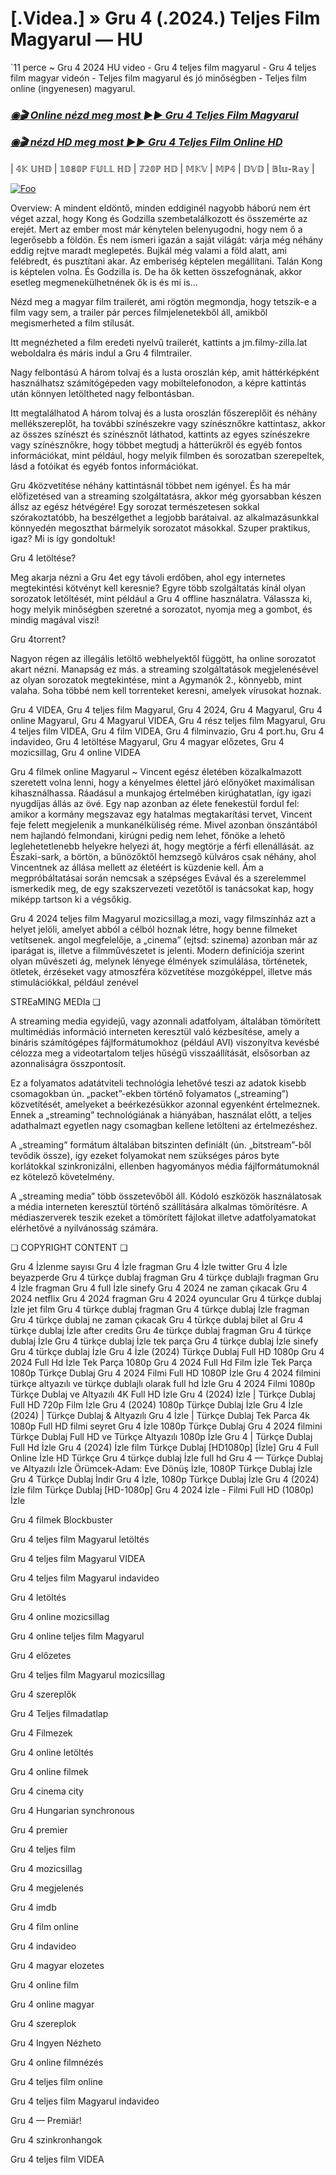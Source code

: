 # [.Videa.] » Gru 4 (.2024.) Teljes Film Magyarul — HU
`11 perce ~ Gru 4 2024 HU video - Gru 4 teljes film magyarul - Gru 4 teljes film magyar videón - Teljes film magyarul és jó minőségben - Teljes film online (ingyenesen) magyarul.

<b><i><h3> <a href="https://filmhd.cloud/hu/movie/519182/despicable-me-4-gitup" rel="nofollow">◉🎬 Online nézd meg most ►► Gru 4 Teljes Film Magyarul</a></b></i></h>

<b><i><h> <a href="https://filmhd.cloud/hu/movie/519182/despicable-me-4-gitup" rel="nofollow">◉🎬 nézd HD meg most ►► Gru 4 Teljes Film Online HD</a></b></i></h3>

| 𝟜𝕂 𝕌ℍ𝔻 | 𝟙𝟘𝟠𝟘ℙ 𝔽𝕌𝕃𝕃 ℍ𝔻 | 𝟟𝟚𝟘ℙ ℍ𝔻 | 𝕄𝕂𝕍 | 𝕄ℙ𝟜 | 𝔻𝕍𝔻 | 𝔹𝕝𝕦-ℝ𝕒𝕪 |

<a href="https://filmhd.cloud/hu/movie/519182/despicable-me-4-gitup" rel="nofollow"><img src="https://camo.githubusercontent.com/917e6ed5c302499242165dcc02bdbce85c075fd21b35918eb9c0b771855261b8/68747470733a2f2f7374617469632e7769787374617469632e636f6d2f6d656469612f6232343966395f61646163386637306662336634356238383639313639366337376465313866337e6d76322e676966" alt="Foo" style="max-width: 100%;"></a>

Overview: A mindent eldöntő, minden eddiginél nagyobb háború nem ért véget azzal, hogy Kong és Godzilla szembetalálkozott és összemérte az erejét. Mert az ember most már kénytelen belenyugodni, hogy nem ő a legerősebb a földön. És nem ismeri igazán a saját világát: várja még néhány eddig rejtve maradt meglepetés. Bujkál még valami a föld alatt, ami felébredt, és pusztítani akar. Az emberiség képtelen megállítani. Talán Kong is képtelen volna. És Godzilla is. De ha ők ketten összefognának, akkor esetleg megmenekülhetnének ők is és mi is…

Nézd meg a magyar film trailerét, ami rögtön megmondja, hogy tetszik-e a film vagy sem, a trailer pár perces filmjelenetekből áll, amikből megismerheted a film stílusát.

Itt megnézheted a film eredeti nyelvű trailerét, kattints a jm.filmy-zilla.lat weboldalra és máris indul a Gru 4 filmtrailer.

Nagy felbontású A három tolvaj és a lusta oroszlán kép, amit háttérképként használhatsz számítógépeden vagy mobiltelefonodon, a képre kattintás után könnyen letöltheted nagy felbontásban.

Itt megtalálhatod A három tolvaj és a lusta oroszlán főszereplőit és néhány mellékszereplőt, ha további színészekre vagy színésznőkre kattintasz, akkor az összes színészt és színésznőt láthatod, kattints az egyes színészekre vagy színésznőkre, hogy többet megtudj a hátterükről és egyéb fontos információkat, mint például, hogy melyik filmben és sorozatban szerepeltek, lásd a fotóikat és egyéb fontos információkat.

Gru 4közvetítése néhány kattintásnál többet nem igényel. És ha már előfizetésed van a streaming szolgáltatásra, akkor még gyorsabban készen állsz az egész hétvégére! Egy sorozat természetesen sokkal szórakoztatóbb, ha beszélgethet a legjobb barátaival. az alkalmazásunkkal könnyedén megoszthat bármelyik sorozatot másokkal. Szuper praktikus, igaz? Mi is így gondoltuk!

Gru 4 letöltése?

Meg akarja nézni a Gru 4et egy távoli erdőben, ahol egy internetes megtekintési kötvényt kell keresnie? Egyre több szolgáltatás kínál olyan sorozatok letöltését, mint például a Gru 4 offline használatra. Válassza ki, hogy melyik minőségben szeretné a sorozatot, nyomja meg a gombot, és mindig magával viszi!

Gru 4torrent?

Nagyon régen az illegális letöltő webhelyektől függött, ha online sorozatot akart nézni. Manapság ez más. a streaming szolgáltatások megjelenésével az olyan sorozatok megtekintése, mint a Agymanók 2., könnyebb, mint valaha. Soha többé nem kell torrenteket keresni, amelyek vírusokat hoznak.

Gru 4 VIDEA, Gru 4 teljes film Magyarul, Gru 4 2024, Gru 4 Magyarul, Gru 4 online Magyarul, Gru 4 Magyarul VIDEA, Gru 4 rész teljes film Magyarul, Gru 4 teljes film VIDEA, Gru 4 film VIDEA, Gru 4 filminvazio, Gru 4 port.hu, Gru 4 indavideo, Gru 4 letöltése Magyarul, Gru 4 magyar előzetes, Gru 4 mozicsillag, Gru 4 online VIDEA

Gru 4 filmek online Magyarul ~ Vincent egész életében közalkalmazott szeretett volna lenni, hogy a kényelmes élettel járó előnyöket maximálisan kihasználhassa. Ráadásul a munkajog értelmében kirúghatatlan, így igazi nyugdíjas állás az övé. Egy nap azonban az élete fenekestül fordul fel: amikor a kormány megszavaz egy hatalmas megtakarítási tervet, Vincent feje felett megjelenik a munkanélküliség réme. Mivel azonban önszántából nem hajlandó felmondani, kirúgni pedig nem lehet, főnöke a lehető leglehetetlenebb helyekre helyezi át, hogy megtörje a férfi ellenállását. az Északi-sark, a börtön, a bűnözőktől hemzsegő külváros csak néhány, ahol Vincentnek az állása mellett az életéért is küzdenie kell. Ám a megpróbáltatásai során nemcsak a szépséges Evával és a szerelemmel ismerkedik meg, de egy szakszervezeti vezetőtől is tanácsokat kap, hogy miképp tartson ki a végsőkig.

Gru 4 2024 teljes film Magyarul mozicsillag,a mozi, vagy filmszínház azt a helyet jelöli, amelyet abból a célból hoznak létre, hogy benne filmeket vetítsenek. angol megfelelője, a „cinema” (ejtsd: szinema) azonban már az iparágat is, illetve a filmművészetet is jelenti. Modern definíciója szerint olyan művészeti ág, melynek lényege élmények szimulálása, történetek, ötletek, érzéseket vagy atmoszféra közvetítése mozgóképpel, illetve más stimulációkkal, például zenével

STREaMING MEDIa ❏

A streaming media egyidejű, vagy azonnali adatfolyam, általában tömörített multimédiás információ interneten keresztül való kézbesítése, amely a bináris számítógépes fájlformátumokhoz (például AVI) viszonyítva kevésbé célozza meg a videotartalom teljes hűségű visszaállítását, elsősorban az azonnaliságra összpontosít.

Ez a folyamatos adatátviteli technológia lehetővé teszi az adatok kisebb csomagokban ún. „packet”-ekben történő folyamatos („streaming”) közvetítését, amelyeket a beérkezésükkor azonnal egyenként értelmeznek. Ennek a „streaming” technológiának a hiányában, használat előtt, a teljes adathalmazt egyetlen nagy csomagban kellene letölteni az értelmezéshez.

A „streaming” formátum általában bitszinten definiált (ún. „bitstream”-ből tevődik össze), így ezeket folyamokat nem szükséges páros byte korlátokkal szinkronizálni, ellenben hagyományos média fájlformátumoknál ez kötelező követelmény.

A „streaming media” több összetevőből áll. Kódoló eszközök használatosak a média interneten keresztül történő szállítására alkalmas tömörítésre. A médiaszerverek teszik ezeket a tömörített fájlokat illetve adatfolyamatokat elérhetővé a nyilvánosság számára.

❏ COPYRIGHT CONTENT ❏

Gru 4 İzlenme sayısı Gru 4 İzle fragman Gru 4 İzle twitter Gru 4 İzle beyazperde Gru 4 türkçe dublaj fragman Gru 4 türkçe dublajlı fragman Gru 4 İzle fragman Gru 4 full İzle sinefy Gru 4 2024 ne zaman çıkacak Gru 4 2024 netflix Gru 4 2024 fragman Gru 4 2024 oyuncular Gru 4 türkçe dublaj İzle jet film Gru 4 türkçe dublaj fragman Gru 4 türkçe dublaj İzle fragman Gru 4 türkçe dublaj ne zaman çıkacak Gru 4 türkçe dublaj bilet al Gru 4 türkçe dublaj İzle after credits Gru 4e türkçe dublaj fragman Gru 4 türkçe dublaj İzle Gru 4 türkçe dublaj İzle tek parça Gru 4 türkçe dublaj İzle sinefy Gru 4 türkçe dublaj İzle Gru 4 İzle (2024) Türkçe Dublaj Full HD 1080p Gru 4 2024 Full Hd İzle Tek Parça 1080p Gru 4 2024 Full Hd Film İzle Tek Parça 1080p Türkçe Dublaj Gru 4 2024 Filmi Full HD 1080P İzle Gru 4 2024 filmini türkçe altyazılı ve türkçe dublajlı olarak full hd İzle Gru 4 2024 Filmi 1080p Türkçe Dublaj ve Altyazılı 4K Full HD İzle Gru 4 (2024) İzle | Türkçe Dublaj Full HD 720p Film İzle Gru 4 (2024) 1080p Türkçe Dublaj İzle Gru 4 İzle (2024) | Türkçe Dublaj & Altyazılı Gru 4 İzle | Türkçe Dublaj Tek Parca 4k 1080p Full HD filmi seyret Gru 4 İzle 1080p Türkçe Dublaj Gru 4 2024 filmini Türkçe Dublaj Full HD ve Türkçe Altyazılı 1080p İzle Gru 4 | Türkçe Dublaj Full Hd İzle Gru 4 (2024) İzle film Türkçe Dublaj [HD1080p] [İzle] Gru 4 Full Online İzle HD Türkçe Gru 4 türkçe dublaj İzle full hd Gru 4 — Türkçe Dublaj ve Altyazılı İzle Örümcek-Adam: Eve Dönüş İzle, 1080P Türkçe Dublaj İzle Gru 4 Türkçe Dublaj İndi̇r Gru 4 İzle, 1080p Türkçe Dublaj İzle Gru 4 (2024) İzle film Türkçe Dublaj [HD-1080p] Gru 4 2024 İzle - Filmi Full HD (1080p) İzle


Gru 4  filmek Blockbuster

Gru 4  teljes film Magyarul letöltés

Gru 4  teljes film Magyarul VIDEA

Gru 4  teljes film Magyarul indavideo

Gru 4  letöltés

Gru 4  online mozicsillag

Gru 4  online teljes film Magyarul

Gru 4  előzetes

Gru 4  teljes film Magyarul mozicsillag

Gru 4  szereplők

Gru 4  Teljes filmadatlap

Gru 4  Filmezek

Gru 4  online letöltés

Gru 4  online filmek

Gru 4  cinema city

Gru 4  Hungarian synchronous

Gru 4  premier

Gru 4  teljes film

Gru 4  mozicsillag

Gru 4  megjelenés

Gru 4  imdb

Gru 4  film online

Gru 4  indavideo

Gru 4  magyar elozetes

Gru 4  online film

Gru 4  online magyar

Gru 4  szereplok

Gru 4  Ingyen Nézheto

Gru 4  online filmnézés

Gru 4  teljes film online

Gru 4  teljes film Magyarul indavideo

Gru 4 — Premiär!

Gru 4  szinkronhangok

Gru 4  teljes film VIDEA
